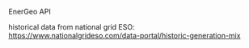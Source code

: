 EnerGeo API


historical data from national grid ESO:
https://www.nationalgrideso.com/data-portal/historic-generation-mix
